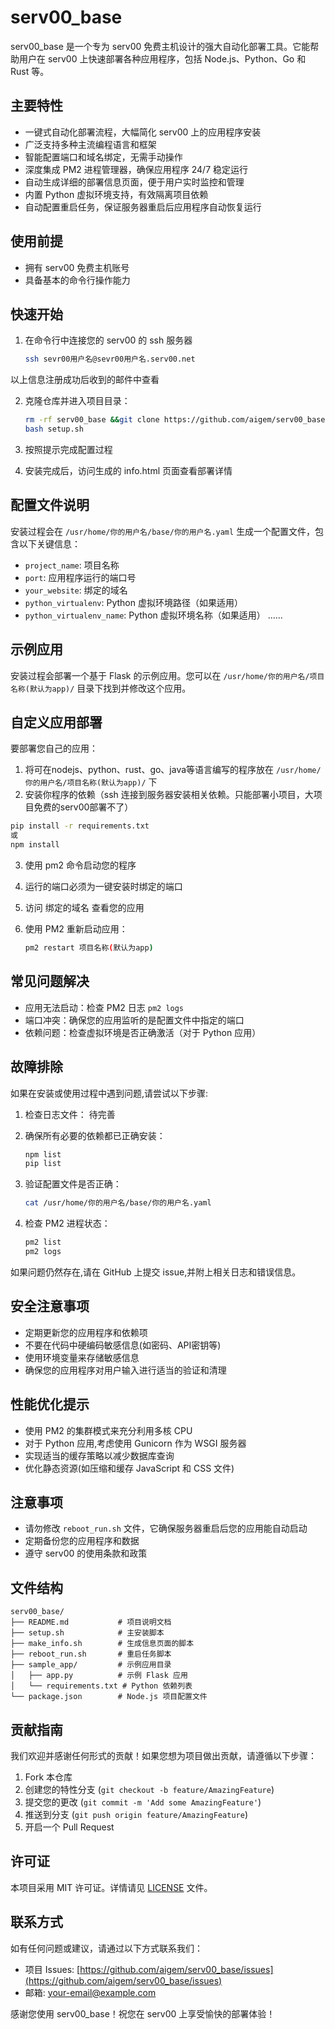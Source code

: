 # serv00_base

serv00_base 是一个专为 serv00 免费主机设计的强大自动化部署工具。它能帮助用户在 serv00 上快速部署各种应用程序，包括 Node.js、Python、Go 和 Rust 等。

## 主要特性

- 一键式自动化部署流程，大幅简化 serv00 上的应用程序安装
- 广泛支持多种主流编程语言和框架
- 智能配置端口和域名绑定，无需手动操作
- 深度集成 PM2 进程管理器，确保应用程序 24/7 稳定运行
- 自动生成详细的部署信息页面，便于用户实时监控和管理
- 内置 Python 虚拟环境支持，有效隔离项目依赖
- 自动配置重启任务，保证服务器重启后应用程序自动恢复运行

## 使用前提

- 拥有 serv00 免费主机账号
- 具备基本的命令行操作能力

## 快速开始

1. 在命令行中连接您的 serv00 的 ssh 服务器
    ```bash
    ssh sevr00用户名@sevr00用户名.serv00.net
    ```
以上信息注册成功后收到的邮件中查看

2. 克隆仓库并进入项目目录：
   ```bash
   rm -rf serv00_base &&git clone https://github.com/aigem/serv00_base.git && cd serv00_base
   bash setup.sh
   ```

3. 按照提示完成配置过程

4. 安装完成后，访问生成的 info.html 页面查看部署详情

## 配置文件说明

安装过程会在 `/usr/home/你的用户名/base/你的用户名.yaml` 生成一个配置文件，包含以下关键信息：

- `project_name`: 项目名称
- `port`: 应用程序运行的端口号
- `your_website`: 绑定的域名
- `python_virtualenv`: Python 虚拟环境路径（如果适用）
- `python_virtualenv_name`: Python 虚拟环境名称（如果适用）
……

## 示例应用

安装过程会部署一个基于 Flask 的示例应用。您可以在 `/usr/home/你的用户名/项目名称(默认为app)/` 目录下找到并修改这个应用。

## 自定义应用部署

要部署您自己的应用：

1. 将可在nodejs、python、rust、go、java等语言编写的程序放在 `/usr/home/你的用户名/项目名称(默认为app)/` 下
2. 安装你程序的依赖（ssh 连接到服务器安装相关依赖。只能部署小项目，大项目免费的serv00部署不了）
```bash
pip install -r requirements.txt
或
npm install
```
3. 使用 pm2 命令启动您的程序
4. 运行的端口必须为一键安装时绑定的端口
5. 访问 绑定的域名 查看您的应用


4. 使用 PM2 重新启动应用：
   ```bash
   pm2 restart 项目名称(默认为app)
   ```

## 常见问题解决

- 应用无法启动：检查 PM2 日志 `pm2 logs`
- 端口冲突：确保您的应用监听的是配置文件中指定的端口
- 依赖问题：检查虚拟环境是否正确激活（对于 Python 应用）

## 故障排除

如果在安装或使用过程中遇到问题,请尝试以下步骤:

1. 检查日志文件：
待完善

2. 确保所有必要的依赖都已正确安装：
   ```bash
   npm list
   pip list
   ```

3. 验证配置文件是否正确：
   ```bash
   cat /usr/home/你的用户名/base/你的用户名.yaml
   ```

4. 检查 PM2 进程状态：
   ```bash
   pm2 list
   pm2 logs
   ```

如果问题仍然存在,请在 GitHub 上提交 issue,并附上相关日志和错误信息。

## 安全注意事项

- 定期更新您的应用程序和依赖项
- 不要在代码中硬编码敏感信息(如密码、API密钥等)
- 使用环境变量来存储敏感信息
- 确保您的应用程序对用户输入进行适当的验证和清理

## 性能优化提示

- 使用 PM2 的集群模式来充分利用多核 CPU
- 对于 Python 应用,考虑使用 Gunicorn 作为 WSGI 服务器
- 实现适当的缓存策略以减少数据库查询
- 优化静态资源(如压缩和缓存 JavaScript 和 CSS 文件)

## 注意事项

- 请勿修改 `reboot_run.sh` 文件，它确保服务器重启后您的应用能自动启动
- 定期备份您的应用程序和数据
- 遵守 serv00 的使用条款和政策

## 文件结构

```
serv00_base/
├── README.md           # 项目说明文档
├── setup.sh            # 主安装脚本
├── make_info.sh        # 生成信息页面的脚本
├── reboot_run.sh       # 重启任务脚本
├── sample_app/         # 示例应用目录
│   ├── app.py          # 示例 Flask 应用
│   └── requirements.txt # Python 依赖列表
└── package.json        # Node.js 项目配置文件
```

## 贡献指南

我们欢迎并感谢任何形式的贡献！如果您想为项目做出贡献，请遵循以下步骤：

1. Fork 本仓库
2. 创建您的特性分支 (`git checkout -b feature/AmazingFeature`)
3. 提交您的更改 (`git commit -m 'Add some AmazingFeature'`)
4. 推送到分支 (`git push origin feature/AmazingFeature`)
5. 开启一个 Pull Request

## 许可证

本项目采用 MIT 许可证。详情请见 [LICENSE](LICENSE) 文件。

## 联系方式

如有任何问题或建议，请通过以下方式联系我们：

- 项目 Issues: [https://github.com/aigem/serv00_base/issues](https://github.com/aigem/serv00_base/issues)
- 邮箱: [your-email@example.com](mailto:your-email@example.com)

感谢您使用 serv00_base！祝您在 serv00 上享受愉快的部署体验！
